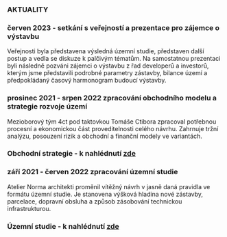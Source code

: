 

### AKTUALITY</p>



### červen 2023 - setkání s veřejností a prezentace pro zájemce o výstavbu

Veřejnosti byla představena výsledná územní studie, představen další postup a vedla se diskuze k palčivým tématům. Na samostatnou prezentaci byli následně pozváni zájemci o výstavbu z řad developerů a investorů, kterým jsme představili podrobné parametry zástavby, bilance území a předpokládaný časový harmonogram budoucí výstavby. 

### prosinec 2021 - srpen 2022 zpracování obchodního modelu a strategie rozvoje území

Mezioborový tým 4ct pod taktovkou Tomáše Ctibora zpracoval potřebnou procesní a ekonomickou část proveditelnosti celého návrhu. Zahrnuje tržní analýzu, posouzení rizik a obchodní a finanční modely ve variantách. 
### Obchodní strategie - k nahlédnutí <a href="https://www.taborcz.eu/assets/File.ashx?id_org=16470&id_dokumenty=91768">zde</a>

### září 2021 - červen 2022 zpracování územní studie

Atelier Norma architekti proměnil vítěžný návrh v jasně daná pravidla ve formátu územní studie. Je stanovena výšková hladina nové zástavby, parcelace, dopravní obsluha a způsob zásobování technickou infrastrukturou. 
### Územní studie - k nahlédnutí <a href="https://www.taborcz.eu/vismo/dokumenty2.asp?id=80568&n=uzemni-studie-tabor-obytna-ctvrt-dvorce&p1=66237">zde</a>


